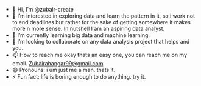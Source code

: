 - 👋 Hi, I’m @zubair-create
- 👀 I’m interested in exploring data and learn the pattern in it, so i work not to end deadlines but rather for the sake of getting somewhere it makes more n more sense. In nutshell I am an aspiring data analyst. 
- 🌱 I’m currently learning big data and machine learning.
- 💞️ I’m looking to collaborate on any data analysis project that helps and you. 
- 📫 How to reach me okay thats an easy one, you can reach me on my email. Zubairahangar99@gmail.com
- 😄 Pronouns: i um just me a man. thats it. 
- ⚡ Fun fact: life is boring enough to do anything. try it.

<!---
zubair-create/zubair-create is a ✨ special ✨ repository because its `README.md` (this file) appears on your GitHub profile.
You can click the Preview link to take a look at your changes.
--->
